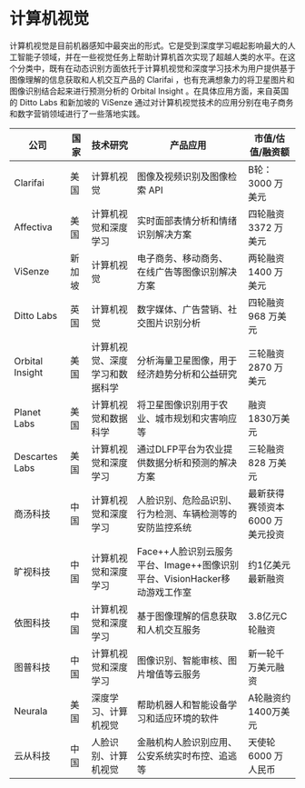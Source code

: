 # 计算机视觉

计算机视觉是目前机器感知中最突出的形式。它是受到深度学习崛起影响最大的人工智能子领域，并在一些视觉任务上帮助计算机首次实现了超越人类的水平。在这个分类中，既有在动态识别方面依托于计算机视觉和深度学习技术为用户提供基于图像理解的信息获取和人机交互产品的 Clarifai ，也有充满想象力的将卫星图片和图像识别结合起来进行预测分析的 Orbital Insight 。在具体应用方面，来自英国的 Ditto Labs 和新加坡的 ViSenze 通过对计算机视觉技术的应用分别在电子商务和数字营销领域进行了一些落地实践。

公司|国家|技术研究|产品应用|市值/估值/融资额
---|---|---|---|---
Clarifai|美国|计算机视觉|图像及视频识别及图像检索 API|B轮：3000 万美元
Affectiva|美国|计算机视觉和深度学习|实时面部表情分析和情绪识别解决方案|四轮融资 3372 万美元
ViSenze|新加坡|计算机视觉|电子商务、移动商务、 在线广告等图像识别解决方案|两轮融资 1400 万美元
Ditto Labs|英国|计算机视觉|数字媒体、广告营销、社交图片识别分析|四轮融资 968 万美元
Orbital Insight|美国|计算机视觉、深度学习和数据科学|分析海量卫星图像，用于经济趋势分析和公益研究|三轮融资 2870 万美元
Planet Labs|美国|计算机视觉和数据科学|将卫星图像识别用于农业、城市规划和灾害响应等|融资 1830万美元
Descartes Labs|美国|计算机视觉和深度学习|通过DLFP平台为农业提供数据分析和预测的解决方案|三轮融资 828 万美元
商汤科技|中国|计算机视觉和深度学习|人脸识别、危险品识别、行为检测、车辆检测等的安防监控系统|最新获得赛领资本 6000 万美元投资
旷视科技|中国|计算机视觉和深度学习|Face++人脸识别云服务平台、Image++图像识别平台、VisionHacker移动游戏工作室|约1亿美元最新融资
依图科技|中国|计算机视觉和深度学习|基于图像理解的信息获取和人机交互服务|3.8亿元C轮融资
图普科技|中国|计算机视觉和深度学习|图像识别、智能审核、图片增值等云服务|新一轮千万美元融资
Neurala|美国|深度学习、计算机视觉|帮助机器人和智能设备学习和适应环境的软件|A轮融资约1400万美元
云从科技|中国|人脸识别、计算机视觉|金融机构人脸识别应用、公安系统实时布控、追逃等|天使轮 6000 万人民币
